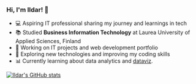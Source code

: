 <!-- Level 1: Simple bio and stats -->

### Hi, I'm Ildar! 👋

- 💻 Aspiring IT professional sharing my journey and learnings in tech<br/>
- 📚 Studied **Business Information Technology** at Laurea University of Applied Sciences, Finland<br/>
- 📂 Working on IT projects and web development portfolio<br/>
- 🚀 Exploring new technologies and improving my coding skills<br/>
- 📊 Currently learning about data analytics and [dataviz](https://pudding.cool/2018/08/pockets/).<br/>

<!-- GitHub stats from https://github.com/anuraghazra/github-readme-stats -->
[![Ildar's GitHub stats](https://github-readme-stats.vercel.app/api?username=Ildarlaurea&count_private=true&show_icons=true&theme=radical&hide_rank=false)](https://github.com/anuraghazra/github-readme-stats)
